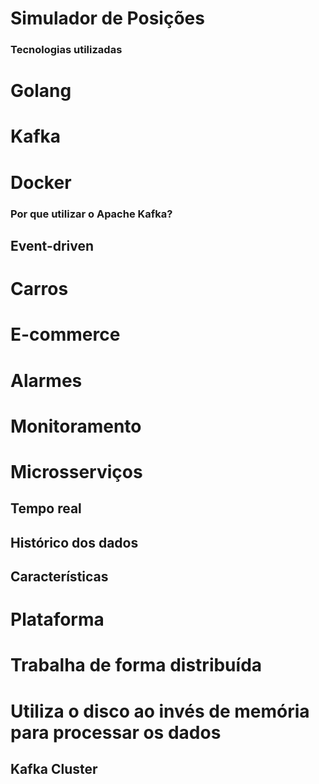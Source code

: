 # Simulador de Posições

### Tecnologias utilizadas

# Golang
# Kafka
# Docker


### Por que utilizar o Apache Kafka?

## Event-driven
# Carros
# E-commerce
# Alarmes
# Monitoramento
# Microsserviços

## Tempo real

## Histórico dos dados

## Características
# Plataforma
# Trabalha de forma distribuída
# Utiliza o disco ao invés de memória para processar os dados

## Kafka Cluster


